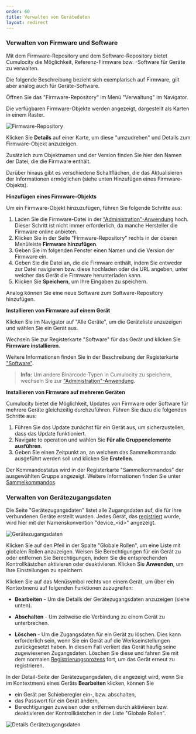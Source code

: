 ```yaml
---
order: 60
title: Verwalten von Gerätedaten
layout: redirect
---
```


### <a name="software-repo"></a> Verwalten von Firmware und Software

Mit dem Firmware-Repository und dem Software-Repository bietet Cumulocity die Möglichkeit, Referenz-Firmware bzw. -Software für Geräte zu verwalten.

Die folgende Beschreibung bezieht sich exemplarisch auf Firmware, gilt aber analog auch für Geräte-Software.

Öffnen Sie das "Firmware-Repository" im Menü "Verwaltung" im Navigator.

Die verfügbaren Firmware-Objekte werden angezeigt, dargestellt als Karten in einem Raster.

<img src="/guides/images/benutzerhandbuch/devmgmt-firmware.png" alt="Firmware-Repository" style="max-width: 100%">

Klicken Sie **Details** auf einer Karte, um diese "umzudrehen" und Details zum Firmware-Objekt anzuzeigen.

Zusätzlich zum Objektnamen und der Version finden Sie hier den Namen der Datei, die die Firmware enthält. 

Darüber hinaus gibt es verschiedene Schaltflächen, die das Aktualisieren der Informationen ermöglichen (siehe unten Hinzufügen eines Firmware-Objekts).

**Hinzufügen eines Firmware-Objekts**

Um ein Firmware-Objekt hinzuzufügen, führen Sie folgende Schritte aus:

1. Laden Sie die Firmware-Datei in der ["Administration"-Anwendung](/guides/users-guide/administration#files) hoch. Dieser Schritt ist nicht immer erforderlich, da manche Hersteller die Firmware online anbieten. 
2. Klicken Sie in der Seite "Firmware-Repository" rechts in der oberen Menüleiste **Firmware hinzufügen**. 
3. Geben Sie im folgenden Fenster einen Namen und die Version der Firmware ein.
4. Geben Sie die Datei an, die die Firmware enthält, indem Sie entweder zur Datei navigieren bzw.  diese hochladen oder die URL angeben, unter welcher das Gerät die Firmware herunterladen kann. 
5. Klicken Sie **Speichern**, um Ihre Eingaben zu speichern.

Analog können Sie eine neue Software zum Software-Repository hinzufügen. 

**Installieren von Firmware auf einem Gerät**

Klicken Sie im Navigator auf "Alle Geräte", um die Geräteliste anzuzeigen und wählen Sie ein Gerät aus. 

Wechseln Sie zur Registerkarte "Software" für das Gerät und klicken Sie **Firmware installieren**. 

Weitere Informationen finden Sie in der Beschreibung der Registerkarte ["Software"](#software).

>**Info:** Um andere Binärcode-Typen in Cumulocity zu speichern, wechseln Sie zur ["Administration"-Anwendung](/guides/images/users-guide/administration#files).

**Installieren von Firmware auf mehreren Geräten**

Cumulocity bietet die Möglichkeit, Updates von Firmware oder Software für mehrere Geräte gleichzeitig durchzuführen. Führen Sie dazu die folgenden Schritte aus:

1. Führen Sie das Update zunächst für ein Gerät aus, um sicherzustellen, dass das Update funktioniert.
2. Navigate to operation und wählen Sie **Für alle Gruppenelemente ausführen**.
3. Geben Sie einen Zeitpunkt an, an welchem das Sammelkommando ausgeführt werden soll und klicken Sie **Erstellen**.

Der Kommandostatus wird in der Registerkarte "Sammelkommandos" der ausgewählten Gruppe angezeigt. Weitere Informationen finden Sie unter [Sammelkommandos](#bulk-operations).

### <a name="credentials"></a>Verwalten von Gerätezugangsdaten

Die Seite "Gerätezugangsdaten" listet alle Zugangsdaten auf, die für Ihre verbundenen Geräte erstellt wurden. Jedes Gerät, das [registriert](#device-registration) wurde, wird hier mit der Namenskonvention "device_&lt;id&gt;" angezeigt.

<img src="/guides/images/benutzerhandbuch/devmgmt-device-credentials.png" alt="Gerätezugangsdaten" style="max-width: 100%">

Klicken Sie auf den Pfeil in der Spalte "Globale Rollen", um eine Liste mit globalen Rollen anzuzeigen. Weisen Sie Berechtigungen für ein Gerät zu oder entfernen Sie Berechtigungen, indem Sie die entsprechenden Kontrollkästchen aktivieren oder deaktivieren. Klicken Sie **Anwenden**, um Ihre Einstellungen zu speichern.

Klicken Sie auf das Menüsymbol rechts von einem Gerät, um über ein Kontextmenü auf folgenden Funktionen zuzugreifen:

* **Bearbeiten** - Um die Details der Gerätezugangsdaten anzuzeigen (siehe unten).

* **Abschalten** - Um zeitweise die Verbindung zu einem Gerät zu unterbrechen.

* **Löschen** - Um die Zugangsdaten für ein Gerät zu löschen. Dies kann erforderlich sein, wenn Sie ein Gerät auf die Werkseinstellungen zurückgesetzt haben. In diesem Fall verliert das Gerät häufig seine zugewiesenen Zugangsdaten. Löschen Sie diese und fahren Sie mit dem normalen [Registrierungsprozess](#device-registration) fort, um das Gerät erneut zu registrieren.

In der Detail-Seite der Gerätezugangsdaten, die angezeigt wird, wenn Sie im Kontextmenü eines Geräts **Bearbeiten** klicken, können Sie 

* ein Gerät per Schieberegler ein-, bzw. abschalten,
* das Passwort für ein Gerät ändern,
* Berechtigungen zuweisen oder entfernen durch aktivieren bzw. deaktivieren der Kontrollkästchen in der Liste "Globale Rollen". 

<img src="/guides/images/benutzerhandbuch/devmgmt-device-credentials-details.png" alt="Details Gerätezugangsdaten" style="max-width: 100%">

<!--
![Bulk provisioning](/guides/images/users-guide/autoregister.png)

Device credentials can also be provided from a CSV file. Files can be uploaded using the button pointed with an arrow. More details on the file structure can be found in under [Bulk-registering devices](#creds-upload) above.-->

